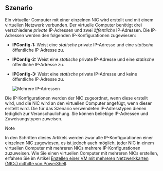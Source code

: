 ## <a name="scenario"></a>Szenario
Ein virtueller Computer mit einer einzelnen NIC wird erstellt und mit einem virtuellen Netzwerk verbunden. Der virtuelle Computer benötigt drei verschiedene *private* IP-Adressen und zwei *öffentliche* IP-Adressen. Die IP-Adressen werden den folgenden IP-Konfigurationen zugewiesen:

* **IPConfig-1:** Weist eine *statische* private IP-Adresse und eine *statische* öffentliche IP-Adresse zu.
* **IPConfig-2:** Weist eine *statische* private IP-Adresse und eine *statische* öffentliche IP-Adresse zu.
* **IPConfig-3:** Weist eine *statische* private IP-Adresse und keine öffentliche IP-Adresse zu.
  
    ![Mehrere IP-Adressen](./media/virtual-network-multiple-ip-addresses-scenario/multiple-ipconfigs.png)

Die IP-Konfigurationen werden der NIC zugeordnet, wenn diese erstellt wird, und die NIC wird an den virtuellen Computer angefügt, wenn dieser erstellt wird. Die für das Szenario verwendeten IP-Adresstypen dienen lediglich zur Veranschaulichung. Sie können beliebige IP-Adressen und Zuweisungstypen zuweisen.

> [!NOTE]
> In den Schritten dieses Artikels werden zwar alle IP-Konfigurationen einer einzelnen NIC zugewiesen, es ist jedoch auch möglich, jeder NIC in einem virtuellen Computer mit mehreren NICs mehrere IP-Konfigurationen zuzuweisen. Wie Sie einen virtuellen Computer mit mehreren NICs erstellen, erfahren Sie im Artikel [Erstellen einer VM mit mehreren Netzwerkkarten (NICs) mithilfe von PowerShell](../articles/virtual-network/virtual-network-deploy-multinic-arm-ps.md).